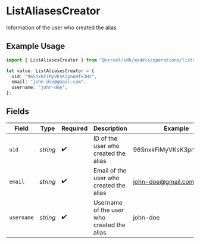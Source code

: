 # ListAliasesCreator

Information of the user who created the alias

## Example Usage

```typescript
import { ListAliasesCreator } from "@vercel/sdk/models/operations/listaliases.js";

let value: ListAliasesCreator = {
  uid: "96SnxkFiMyVKsK3pnoHfx3Hz",
  email: "john-doe@gmail.com",
  username: "john-doe",
};
```

## Fields

| Field                                      | Type                                       | Required                                   | Description                                | Example                                    |
| ------------------------------------------ | ------------------------------------------ | ------------------------------------------ | ------------------------------------------ | ------------------------------------------ |
| `uid`                                      | *string*                                   | :heavy_check_mark:                         | ID of the user who created the alias       | 96SnxkFiMyVKsK3pnoHfx3Hz                   |
| `email`                                    | *string*                                   | :heavy_check_mark:                         | Email of the user who created the alias    | john-doe@gmail.com                         |
| `username`                                 | *string*                                   | :heavy_check_mark:                         | Username of the user who created the alias | john-doe                                   |